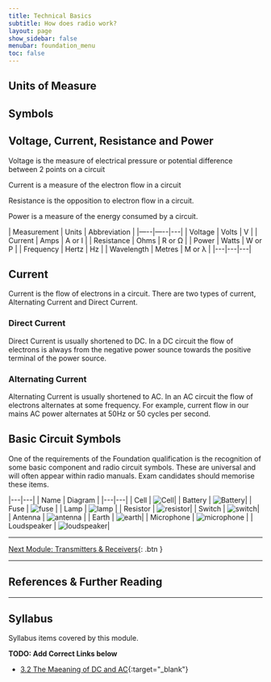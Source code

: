 ```yaml
---
title: Technical Basics
subtitle: How does radio work?
layout: page
show_sidebar: false
menubar: foundation_menu
toc: false
---
```


## Units of Measure


## Symbols

## Voltage, Current, Resistance and Power

Voltage is the measure of electrical pressure or potential difference between 2 points on a circuit

Current is a measure of the electron flow in a circuit

Resistance is the opposition to electron flow in a circuit.

Power is a measure of the energy consumed by a circuit.

| Measurement | Units | Abbreviation |
|—--|—--|---|
| Voltage | Volts | V |
| Current | Amps | A or I |
| Resistance | Ohms | R or Ω |
| Power | Watts | W or P |
| Frequency | Hertz | Hz |
| Wavelength | Metres | M or λ |
|---|---|---|


## Current

Current is the flow of electrons in a circuit. There are two types of current, Alternating Current and Direct Current.

### Direct Current

Direct Current is usually shortened to DC. In a DC circuit the flow of electrons is always from the negative power sounce towards the positive terminal of the power source.

### Alternating Current 

Alternating Current is usually shortened to AC. In an AC circuit the flow of electrons alternates at some frequency. For example, current flow in our mains AC power alternates at 50Hz or 50 cycles per second.



## Basic Circuit Symbols

One of the requirements of the Foundation qualification is the recognition of some basic component and radio circuit symbols. These are universal and will often appear within radio
manuals. Exam candidates should memorise these items.


|---|---|
| Name | Diagram |
|---|---|
| Cell | ![Cell](../cell.jpeg)|
| Battery | ![Battery](../battery.jpeg)|
| Fuse | ![fuse](../fuse.jpeg) |
| Lamp | ![lamp](../lamp.jpeg) |
| Resistor | ![resistor](../resistor.jpeg)|
| Switch | ![switch](../switch.jpeg)|
| Antenna | ![antenna](../antenna.jpeg) |
| Earth |  ![earth](../earth.jpeg)|
| Microphone | ![microphone](../microphone.jpeg) |
| Loudspeaker | ![loudspeaker](../loudspeaker.jpeg)|

---

[Next Module: Transmitters & Receivers](./transmitters_receivers){: .btn }

---

## References & Further Reading

---

## Syllabus

Syllabus items covered by this module.

**TODO: Add Correct Links below**  

- [3.2 The Maeaning of DC and AC](../todo/){:target="_blank"}
